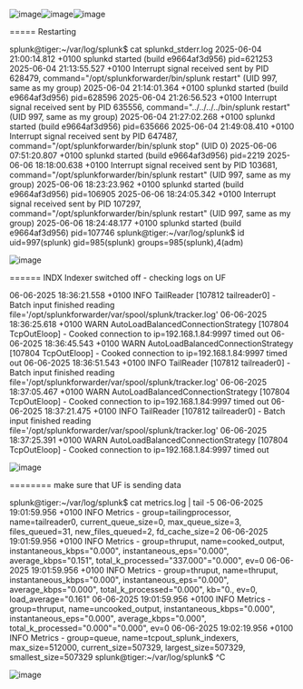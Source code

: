 ![image](https://github.com/user-attachments/assets/becb9fac-e818-4449-b206-f9070493abb1)![image](https://github.com/user-attachments/assets/db69c567-350c-4d0d-af0f-6ae3020ca8e8)![image](https://github.com/user-attachments/assets/c514c807-f429-43b3-b761-4e7c4dcdeace)

===== Restarting


splunk@tiger:~/var/log/splunk$ cat splunkd_stderr.log 
2025-06-04 21:00:14.812 +0100 splunkd started (build e9664af3d956) pid=621253
2025-06-04 21:13:55.527 +0100 Interrupt signal received sent by PID 628479, command="/opt/splunkforwarder/bin/splunk restart" (UID 997, same as my group)
2025-06-04 21:14:01.364 +0100 splunkd started (build e9664af3d956) pid=628596
2025-06-04 21:26:56.523 +0100 Interrupt signal received sent by PID 635556, command="../../../../bin/splunk restart" (UID 997, same as my group)
2025-06-04 21:27:02.268 +0100 splunkd started (build e9664af3d956) pid=635666
2025-06-04 21:49:08.410 +0100 Interrupt signal received sent by PID 647487, command="/opt/splunkforwarder/bin/splunk stop" (UID 0)
2025-06-06 07:51:20.807 +0100 splunkd started (build e9664af3d956) pid=2219
2025-06-06 18:18:00.638 +0100 Interrupt signal received sent by PID 103681, command="/opt/splunkforwarder/bin/splunk restart" (UID 997, same as my group)
2025-06-06 18:23:23.962 +0100 splunkd started (build e9664af3d956) pid=106905
2025-06-06 18:24:05.342 +0100 Interrupt signal received sent by PID 107297, command="/opt/splunkforwarder/bin/splunk restart" (UID 997, same as my group)
2025-06-06 18:24:48.177 +0100 splunkd started (build e9664af3d956) pid=107746
splunk@tiger:~/var/log/splunk$ id
uid=997(splunk) gid=985(splunk) groups=985(splunk),4(adm)


![image](https://github.com/user-attachments/assets/186e0049-2a55-4634-a440-616f5aca5cbf)



======  INDX Indexer switched off   - checking logs on UF

06-06-2025 18:36:21.558 +0100 INFO  TailReader [107812 tailreader0] - Batch input finished reading file='/opt/splunkforwarder/var/spool/splunk/tracker.log'
06-06-2025 18:36:25.618 +0100 WARN  AutoLoadBalancedConnectionStrategy [107804 TcpOutEloop] - Cooked connection to ip=192.168.1.84:9997 timed out
06-06-2025 18:36:45.543 +0100 WARN  AutoLoadBalancedConnectionStrategy [107804 TcpOutEloop] - Cooked connection to ip=192.168.1.84:9997 timed out
06-06-2025 18:36:51.543 +0100 INFO  TailReader [107812 tailreader0] - Batch input finished reading file='/opt/splunkforwarder/var/spool/splunk/tracker.log'
06-06-2025 18:37:05.467 +0100 WARN  AutoLoadBalancedConnectionStrategy [107804 TcpOutEloop] - Cooked connection to ip=192.168.1.84:9997 timed out
06-06-2025 18:37:21.475 +0100 INFO  TailReader [107812 tailreader0] - Batch input finished reading file='/opt/splunkforwarder/var/spool/splunk/tracker.log'
06-06-2025 18:37:25.391 +0100 WARN  AutoLoadBalancedConnectionStrategy [107804 TcpOutEloop] - Cooked connection to ip=192.168.1.84:9997 timed out



![image](https://github.com/user-attachments/assets/88f4b9fd-0e2b-4165-b47f-a882d1afac2c)


======== make sure that UF is sending data


splunk@tiger:~/var/log/splunk$ cat metrics.log   | tail -5
06-06-2025 19:01:59.956 +0100 INFO  Metrics - group=tailingprocessor, name=tailreader0, current_queue_size=0, max_queue_size=3, files_queued=31, new_files_queued=2, fd_cache_size=2
06-06-2025 19:01:59.956 +0100 INFO  Metrics - group=thruput, name=cooked_output, instantaneous_kbps="0.000", instantaneous_eps="0.000", average_kbps="0.151", total_k_processed="337.000"="0.000", ev=0
06-06-2025 19:01:59.956 +0100 INFO  Metrics - group=thruput, name=thruput, instantaneous_kbps="0.000", instantaneous_eps="0.000", average_kbps="0.000", total_k_processed="0.000", kb="0., ev=0, load_average="0.161"
06-06-2025 19:01:59.956 +0100 INFO  Metrics - group=thruput, name=uncooked_output, instantaneous_kbps="0.000", instantaneous_eps="0.000", average_kbps="0.000", total_k_processed="0.000"="0.000", ev=0
06-06-2025 19:02:19.956 +0100 INFO  Metrics - group=queue, name=tcpout_splunk_indexers, max_size=512000, current_size=507329, largest_size=507329, smallest_size=507329
splunk@tiger:~/var/log/splunk$ ^C




![image](https://github.com/user-attachments/assets/3f0c14f5-a48b-4cab-a7aa-a259541d7f4e)












